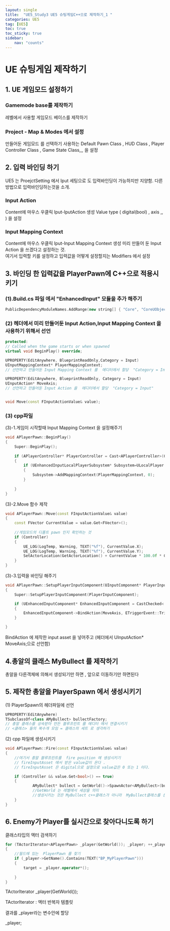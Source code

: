 ```yaml
---
layout: single
title:  "UE5_Study3 UE5 슈팅게임C++으로 제작하기_1 "
categories: UE5
tag: [UE5]
toc: true
toc_sticky: true
sidebar:
    nav: "counts"
---
```


# UE 슈팅게임 제작하기

## 1.  UE 게임모드 설정하기

### Gamemode base를 제작하기
레벨에서 사용할 게임모드 베이스를 제작하기

### Project - Map & Modes 에서 설정
만들어둔 게임모드 를 선택하기
사용하는 Default Pawn Class , HUD Class , Player Controller Class , Game State Class,,, 을 설정

     

## 2. 입력 바인딩 하기
UE5 는 ProejctSetting 에서 Iput 세팅으로 도 입력바인딩이 가능하지만 지양함.
다른방법으로 입력바인딩하는것을 소개.
### Input Action 
Content에 마우스 우클릭 Iput-IputAction 생성
Value type ( digital(bool) , axis ,, ) 을 설정


### Input Mapping Context
Content에 마우스 우클릭 Iput-Input Mapping Context 생성
미리 만들어 둔 Input Action 을 쓰겠다고 설정하는 것.  
여기서  입력할 키를 설정하고 입력값을 어떻게 설정할지는 Modifiers 에서 설정 

## 3. 바인딩 한 입력값을 PlayerPawn에 C++으로 적용시키기

### (1).Build.cs 파일 에서 "EnhancedInput"  모듈을 추가 해주기 

```cpp
PublicDependencyModuleNames.AddRange(new string[] { "Core", "CoreUObject", "Engine", "InputCore" ,"EnhancedInput" });

 ```

### (2) 헤더에서 미리 만들어둔 Input Action,Input Mapping Context 을 사용하기 위해서 선언

```cpp
protected:
// Called when the game starts or when spawned
virtual void BeginPlay() override;

UPROPERTY(EditAnywhere, BlueprintReadOnly,Category = Input)
UInputMappingContext* PlayerMappingContext;
// 선언하고 만들어둔 Input Mapping Context 를  에디터에서 할당  "Category = Input"

UPROPERTY(EditAnywhere, BlueprintReadOnly, Category = Input)
UInputAction* MoveAxis;
// 선언하고 만들어둔 Input Action 을  에디터에서 할당  "Category = Input"


void Move(const FInputActionValue& value);
```

### (3) cpp파일
(3)-1.게임이 시작할때 Input Mapping Context 을 설정해주기 


```cpp
void APlayerPawn::BeginPlay()
{
    Super::BeginPlay();
    
    if (APlayerController* PlayerController = Cast<APlayerController>(GetControlle()))
    {
        if (UEnhancedInputLocalPlayerSubsystem* Subsystem=ULocalPlayer::GetSubsystem<UEnhancedInputLocalPlayerSubsyste(PlayerController->GetLocalPlayer()))
        {
            Subsystem->AddMappingContext(PlayerMappingContext, 0);
        }
        
    }
}
```
(3)-2.Move 함수 제작

```cpp
void APlayerPawn::Move(const FInputActionValue& value)
{
    const FVector CurrentValue = value.Get<FVector>();
    
    //게임모드의 디폴트 pawn 인지 확인하는 것 
    if (Controller)
    {
        UE_LOG(LogTemp, Warning, TEXT("%f"), CurrentValue.X);
        UE_LOG(LogTemp, Warning, TEXT("%f"), CurrentValue.Y);
        SetActorLocation(GetActorLocation() + CurrentValue * 100.0f * GetWorld(->GetDeltaSeconds());
    }
}
```



(3)-3.입력을 바인딩 해주기

```cpp
void APlayerPawn::SetupPlayerInputComponent(UInputComponent* PlayerInputComponent)
{
    Super::SetupPlayerInputComponent(PlayerInputComponent);

    if (UEnhancedInputComponent* EnhancedInputComponent = CastChecked< UEnhancedInputComponent>(PlayerInputComponent))
    {
        EnhancedInputComponent->BindAction(MoveAxis, ETriggerEvent::Triggered, this, &APlayerPawn::Move);
    }

}        
```
BindAction 에 제작한 input asset 을 넣어주고 (헤더에서 UInputAction* MoveAxis;으로 선언함)

## 4.총알의 클래스 MyBullect 를 제작하기

총알을 다른객체에 의해서 생성되기만 하면 , 앞으로 이동하기만 하면된다

## 5. 제작한 총알을 PlayerSpawn 에서 생성시키기

(1) PlayerSpawn의 헤더파일에 선언

```cpp
UPROPERTY(EditAnywhere)
TSubclassOf<class AMyBullect> bullectFactory;
// 총알 클래스를 상속받아 만든 블루프린트 를 에디터 에서 연결시키기 
// <클래스> 들의 복수개 모임 = 클래스의 세트 로 생각하기
```
(2) cpp 파일에 생성시키기

```cpp
void APlayerPawn::Fire(const FInputActionValue& value)
{
	//여기서 총알 블루프린트를  fire position 에 생성시키기
	// fireInputAsset 에서 받은 value값이 온다 .
	// fireInputAsset 은 digital으로 설정으로 value값은 0 또는 1 이다.

	if (Controller && value.Get<bool>() == true)
	{
			AMyBullect* bullect = GetWorld()->SpawnActor<AMyBullect>(bullectFactory, firePosition->GetComponentLocation(), firePosition->GetComponentRotation());
			//GetWorld 는 레벨에서 세상을 의미 
            //생성시키는 것은 MyBullect c++클래스가 아니라  MyBullect클래스를 상속받아 만든 블루프린트.
	}
}

```


## 6. Enemy가 Player를 실시간으로 찾아다니도록 하기 

클래스타입의 액터 검색하기 

```cpp
for (TActorIterator<APlayerPawn> _player(GetWorld()); _player; ++_player) //특정 class를 찾는 구문 암기하기 
{
	//월드에 있는  PlayerPawn 를 찾기
	if (_player->GetName().Contains(TEXT("BP_MyPlayerPawn")))
	{
		target = _player.operator*();
		
	}
}

```
TActorIterator<APlayerPawn> _player(GetWorld());

TActorIterator : 액터 반복자 템플릿

결과를 _player라는 변수안에 할당 

_player;





